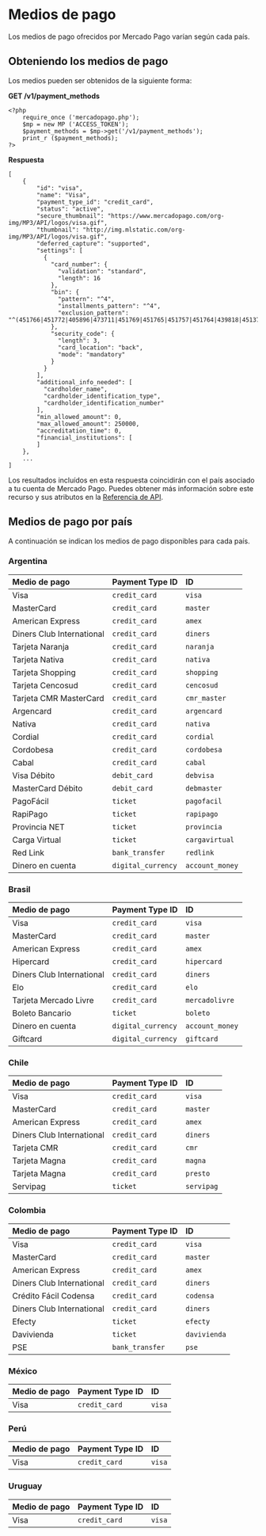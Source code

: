 # Medios de pago

Los medios de pago ofrecidos por Mercado Pago varían según cada país.

## Obteniendo los medios de pago

Los medios pueden ser obtenidos de la siguiente forma:

**GET /v1/payment_methods**

	<?php
		require_once ('mercadopago.php');
		$mp = new MP ('ACCESS_TOKEN');
		$payment_methods = $mp->get('/v1/payment_methods');
		print_r ($payment_methods);
	?>
	
**Respuesta**

	[
		{
			"id": "visa",
			"name": "Visa",
			"payment_type_id": "credit_card",
			"status": "active",
			"secure_thumbnail": "https://www.mercadopago.com/org-img/MP3/API/logos/visa.gif",
			"thumbnail": "http://img.mlstatic.com/org-img/MP3/API/logos/visa.gif",
			"deferred_capture": "supported",
			"settings": [
			  {
			    "card_number": {
			      "validation": "standard",
			      "length": 16
			    },
			    "bin": {
			      "pattern": "^4",
			      "installments_pattern": "^4",
			      "exclusion_pattern": "^(451766|451772|405896|473711|451769|451765|451757|451764|439818|451377|451761|406290|499859|451751|489412|477053|446344|473721)"
			    },
			    "security_code": {
			      "length": 3,
			      "card_location": "back",
			      "mode": "mandatory"
			    }
			  }
			],
			"additional_info_needed": [
			  "cardholder_name",
			  "cardholder_identification_type",
			  "cardholder_identification_number"
			],
			"min_allowed_amount": 0,
			"max_allowed_amount": 250000,
			"accreditation_time": 0,
			"financial_institutions": [
			]
		},
		...
	]

Los resultados incluídos en esta respuesta coincidirán con el país asociado a tu cuenta de Mercado Pago. Puedes obtener más información sobre este recurso y sus atributos en la [Referencia de API](#).

## Medios de pago por país

A continuación se indican los medios de pago disponibles para cada país.

### Argentina

Medio de pago   				| Payment Type ID          | ID  
:-------------------------	| :----------------------- |:--------------------
Visa							| `credit_card`            | `visa`
MasterCard					| `credit_card`            | `master`
American Express				| `credit_card`            | `amex`
Diners Club International	| `credit_card`            | `diners`
Tarjeta Naranja				| `credit_card`            | `naranja`
Tarjeta Nativa				| `credit_card`            | `nativa`
Tarjeta Shopping				| `credit_card`            | `shopping`
Tarjeta Cencosud				| `credit_card`            | `cencosud`
Tarjeta CMR MasterCard   	| `credit_card`            | `cmr_master`
Argencard      				| `credit_card`            | `argencard`
Nativa         				| `credit_card`            | `nativa`
Cordial      		    		| `credit_card`            | `cordial`
Cordobesa      				| `credit_card`            | `cordobesa`
Cabal							| `credit_card`            | `cabal`
Visa Débito       			| `debit_card`             | `debvisa`
MasterCard Débito			| `debit_card`             | `debmaster`
PagoFácil						| `ticket`                 | `pagofacil`
RapiPago						| `ticket`                 | `rapipago`
Provincia NET					| `ticket`                 | `provincia`
Carga Virtual					| `ticket`                 | `cargavirtual`
Red Link			       	| `bank_transfer`          | `redlink`
Dinero en cuenta	       	| `digital_currency`       | `account_money`

### Brasil

Medio de pago   				| Payment Type ID          | ID  
:-------------------------	| :----------------------- |:--------------------
Visa							| `credit_card`            | `visa`
MasterCard					| `credit_card`            | `master`
American Express				| `credit_card`            | `amex`
Hipercard						| `credit_card`            | `hipercard`
Diners Club International	| `credit_card`            | `diners`
Elo								| `credit_card`            | `elo`
Tarjeta Mercado Livre		| `credit_card`            | `mercadolivre`
Boleto Bancario				| `ticket`                 | `boleto`
Dinero en cuenta	       	| `digital_currency`       | `account_money`
Giftcard                	| `digital_currency`       | `giftcard`

### Chile

Medio de pago   				| Payment Type ID          | ID  
:-------------------------	| :----------------------- |:--------------------
Visa							| `credit_card`            | `visa`
MasterCard					| `credit_card`            | `master`
American Express				| `credit_card`            | `amex`
Diners Club International	| `credit_card`            | `diners`
Tarjeta CMR             	| `credit_card`            | `cmr`
Tarjeta Magna             	| `credit_card`            | `magna`
Tarjeta Magna             	| `credit_card`            | `presto`
Servipag      				| `ticket`                 | `servipag`

### Colombia

Medio de pago   				| Payment Type ID          | ID  
:-------------------------	| :----------------------- |:--------------------
Visa							| `credit_card`            | `visa`
MasterCard					| `credit_card`            | `master`
American Express				| `credit_card`            | `amex`
Diners Club International	| `credit_card`            | `diners`
Crédito Fácil Codensa    	| `credit_card`            | `codensa`
Diners Club International	| `credit_card`            | `diners`
Efecty        				| `ticket`                 | `efecty`
Davivienda       			| `ticket`                 | `davivienda`
PSE    			       	| `bank_transfer`          | `pse`

### México

Medio de pago   				| Payment Type ID          | ID  
:-------------------------	| :----------------------- |:--------------------
Visa							| `credit_card`            | `visa`

### Perú

Medio de pago   				| Payment Type ID          | ID  
:-------------------------	| :----------------------- |:--------------------
Visa							| `credit_card`            | `visa`

### Uruguay

Medio de pago   				| Payment Type ID          | ID  
:-------------------------	| :----------------------- |:--------------------
Visa							| `credit_card`            | `visa`




